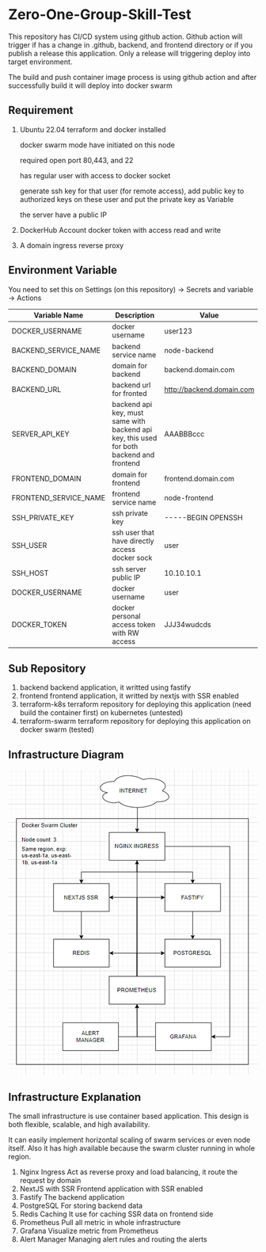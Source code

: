 # Zero-One-Group-Skill-Test

This repository has CI/CD system using github action. Github action will trigger if has a change in .github, backend, and frontend directory or if you publish a release this application. Only a release will triggering deploy into target environment.

The build and push container image process is using github action and after successfully build it will deploy into docker swarm

## Requirement

1. Ubuntu 22.04
   terraform and docker installed
   
   docker swarm mode have initiated on this node
   
   required open port 80,443, and 22
   
   has regular user with access to docker socket

   generate ssh key for that user (for remote access), add public key to authorized keys on these user and put the private key as Variable
   
   the server have a public IP
   
2. DockerHub Account
   docker token with access read and write

3. A domain ingress reverse proxy

## Environment Variable

You need to set this on Settings (on this repository) -> Secrets and variable -> Actions


| Variable Name                | Description                                     | Value                         |
| ------------------------------ | ------------------------------------------------- | ------------------------------- |
| DOCKER_USERNAME       | docker username                                 | user123                       |
| BACKEND_SERVICE_NAME   | backend service name                            | node-backend                  |
| BACKEND_DOMAIN        | domain for backend                              | backend.domain.com            |
| BACKEND_URL           | backend url for fronted                         | http://backend.domain.com     |
| SERVER_API_KEY       | backend api key, must same with backend api key, this used for both backend and frontend                         | AAABBBccc                     |
| FRONTEND_DOMAIN      | domain for frontend                             | frontend.domain.com           |
| FRONTEND_SERVICE_NAME | frontend service name                           | node-frontend                 |
| SSH_PRIVATE_KEY              | ssh private key                                 | -----BEGIN OPENSSH            |
| SSH_USER                     | ssh user that have directly access docker sock  | user                          |
| SSH_HOST                     | ssh server public IP                            | 10.10.10.1                    |
| DOCKER_USERNAME              | docker username                                 | user                          | 
| DOCKER_TOKEN                 | docker personal access token with RW access     | JJJ34wudcds                   | 

## Sub Repository

1. backend
   backend application, it writted using fastify
2. frontend
   frontend application, it writted by nextjs with SSR enabled
3. terraform-k8s
   terraform repository for deploying this application (need build the container first) on kubernetes (untested)
4. terraform-swarm
   terraform repository for deploying this application on docker swarm (tested)

## Infrastructure Diagram


![](assets/20240720_224252_image.png)

## Infrastructure Explanation

The small infrastructure is use container based application. This design is both flexible, scalable, and high availability.

It can easily implement horizontal scaling of swarm services or even node itself. Also it has high available because the swarm cluster running in whole region.

1. Nginx Ingress
   Act as reverse proxy and load balancing, it route the request by domain
2. NextJS with SSR
   Frontend application with SSR enabled
3. Fastify
   The backend application
4. PostgreSQL
   For storing backend data
5. Redis Caching
   It use for caching SSR data on frontend side
6. Prometheus
   Pull all metric in whole infrastructure
7. Grafana
   Visualize metric from Prometheus
8. Alert Manager
   Managing alert rules and routing the alerts
